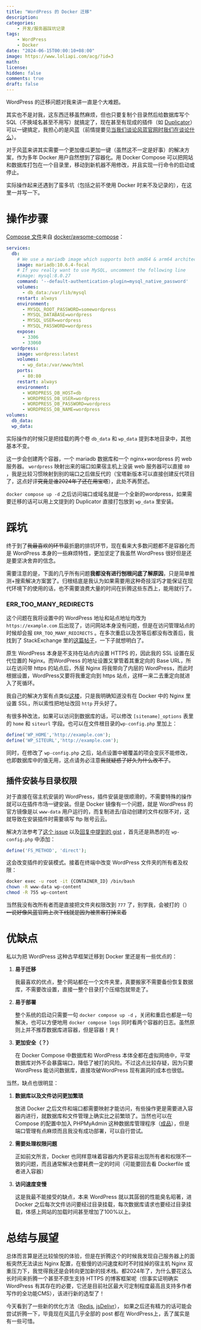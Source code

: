 ```yaml
---
title: "WordPress 的 Docker 迁移"
description: 
categories:
    - 开发/服务器踩坑记录
tags:
    - WordPress
    - Docker
date: "2024-06-15T00:00:10+08:00"
image: https://www.loliapi.com/acg/?id=3
math: 
license: 
hidden: false
comments: true
draft: false
---
```


WordPress 的迁移问题对我来讲一直是个大难题。

其实也不是对我，这东西迁移虽然麻烦，但也只要复制个目录然后给数据库写个 SQL（不换域名甚至不用写）就搞定了，现在甚至有现成的插件（如 [Duplicator](https://wordpress.org/plugins/duplicator/)）可以一键搞定，我担心的是风蓝（前情提要见[当我们谈论风蓝官网时我们在谈论什么](https://diary.aoikaze.moe/article/001)）。

对于风蓝来讲其实需要一个更加傻瓜更加一键（虽然这不一定是好事）的解决方案，作为多年 Docker 用户自然想到了容器化。用 Docker Compose 可以把网站和数据库打包在一个目录里，移动到新机器不用修改，并且实现一行命令的启动或停止。

实际操作起来还遇到了蛮多坑（包括之前不使用 Docker 时来不及记录的），在这里一并写一下。

# 操作步骤

[Compose 文件](https://github.com/docker/awesome-compose/blob/master/official-documentation-samples/wordpress/README.md)来自 [docker/awsome-compose](https://github.com/docker/awesome-compose)：

```yaml
services:
  db:
    # We use a mariadb image which supports both amd64 & arm64 architecture
    image: mariadb:10.6.4-focal
    # If you really want to use MySQL, uncomment the following line
    #image: mysql:8.0.27
    command: '--default-authentication-plugin=mysql_native_password'
    volumes:
      - db_data:/var/lib/mysql
    restart: always
    environment:
      - MYSQL_ROOT_PASSWORD=somewordpress
      - MYSQL_DATABASE=wordpress
      - MYSQL_USER=wordpress
      - MYSQL_PASSWORD=wordpress
    expose:
      - 3306
      - 33060
  wordpress:
    image: wordpress:latest
    volumes:
      - wp_data:/var/www/html
    ports:
      - 80:80
    restart: always
    environment:
      - WORDPRESS_DB_HOST=db
      - WORDPRESS_DB_USER=wordpress
      - WORDPRESS_DB_PASSWORD=wordpress
      - WORDPRESS_DB_NAME=wordpress
volumes:
  db_data:
  wp_data:
```

实际操作的时候只是把挂载的两个卷 `db_data` 和 `wp_data` 提到本地目录中，其他基本不变。

这一步会创建两个容器，一个 mariadb 数据库和一个 nginx+wordpress 的 web 服务器。 `wordpress` 映射出来的端口如果宿主机上没装 web 服务器可以直接 `80` ，我是比较习惯映射到别的端口之后做反代的（宝塔新版本可以直接创建反代项目了，这点好评~~究竟是谁2024年了还在用宝塔~~），此处不再赘述。

`docker compose up -d` 之后访问端口或域名就是一个全新的wordpress，如果需要迁移的话可以用上文提到的 Duplicator 直接打包放到 `wp_data` 里安装。

# 踩坑

终于到了~~我最喜欢的环节~~最折磨的排坑环节，现在看来大多数问题都不是容器化而是 WordPress 本身的一些麻烦特性，更加坚定了我虽然 WordPress 很好但是还是要坚决舍弃的信念。

需要注意的是，下面的几乎所有问题**我都没有进行刨根问底了解原因**，只是简单推测+搜索解决方案罢了。归根结底是我认为如果需要用这种奇技淫巧才能保证在现代环境下的使用的话，也不需要浪费大量的时间在折腾这些东西上，能用就行了。

### **ERR_TOO_MANY_REDIRECTS**

这个问题在我将设置中的 WordPress 地址和站点地址均改为 `https://example.com` 后出现了，访问网站本身没有问题，但是在访问管理站点的时候却会报 `ERR_TOO_MANY_REDIRECTS` 。在多次重启以及苦等后都没有改善后，我找到了 StackExchange 里的[这篇帖子](https://wordpress.stackexchange.com/questions/302965/too-many-redirects-only-when-trying-to-access-wp-admin-page)，一下子就想明白了。

原生 WordPress 本身是不支持在站点内设置 HTTPS 的，因此我的 SSL 设置在反代位置的 Nginx。而WordPress 的地址设置又掌管着其重定向的 Base URL，所以在访问带 https 的站点后，外层 Nginx 将我带向了内层的 WordPress，而此时根据设置，WordPress又要将我重定向到 https 站点，这样一来二去重定向就进入了死循环。

我自己的解决方案有点类似[这楼](https://wordpress.stackexchange.com/a/318028)，只是我明确知道没有在 Docker 中的 Nginx 里设置 SSL，所以索性把地址改回 `http` 开头好了。

有很多种改法，如果可以访问到数据库的话，可以修改 `[sitename]_options` 表里的 `home` 和 `siteurl` 字段。也可以在文件根目录的`wp-config.php` 里加上：

```php
define('WP_HOME','http://example.com');
define('WP_SITEURL','http://example.com');
```

同时，在修改了 `wp-config.php` 之后，站点设置中被覆盖的项会变灰不能修改，也即数据库中的值无用，这点请务必注意~~我就疑惑了好久为什么改不了~~。

## 插件安装与目录权限

对于直接在宿主机安装的 WordPress，插件安装是很顺滑的，不需要特殊的操作就可以在插件市场一键安装。但是 Docker 镜像有一个问题，就是 WordPress 的官方镜像是以 `www-data` 用户运行的，而复制进去/自动创建的文件权限不对，这就导致在安装插件时需要填写 ftp 账号云云。

解决方法参考了[这个 issue](https://github.com/docker-library/wordpress/issues/298) 以及[回复中提到的 gist](https://gist.github.com/dianjuar/1b2c43d38d76e68cf21971fc86eaac8e) ，首先还是熟悉的在 `wp-config.php` 中添加：

```php
define('FS_METHOD', 'direct');
```

这会改变插件的安装模式。接着在终端中改变 WordPress 文件夹的所有者及权限：

```bash
docker exec -u root -it {CONTAINER_ID} /bin/bash
chown -R www-data wp-content
chmod -R 755 wp-content
```

当然我没有改所有者而是直接把文件夹权限改到 `777` 了，别学我，会被打的（）~~一说好像风蓝官网上次下线就是因为被黑客打掉来着~~

# 优缺点

私以为把 WordPress 这种古早框架迁移到 Docker 里还是有一些优点的：

1. **易于迁移**
    
    我最喜欢的优点，整个网站都在一个文件夹里，真要搬家不需要备份恢复数据库，不需要改设置，直接一整个目录打个压缩包就带走了。
    
2. **易于部署**
    
    整个系统的启动只需要一句 `docker compose up -d` ，关闭和重启也都是一句解决，也可以方便地用 `docker compose logs` 同时看两个容器的日志。虽然原则上并不推荐数据库进容器，但是容器！爽！
    
3. **更加安全（？）**
    
    在 Docker Compose 中数据库和 WordPress 本体全都在虚拟网络中，平常数据库对外不会暴露端口，降低了被打的风险。不过这点比较存疑，因为只要 WordPress 能访问数据库，直接攻破WordPress 现有漏洞的成本也很低。
    

当然，缺点也很明显：

1. **数据库以及文件访问更加繁琐**
    
    放进 Docker 之后文件和端口都需要映射才能访问，有些操作更是需要进入容器内进行，就数据库和文件管理上确实比之前繁琐了。当然也可以在 Compose 的配置中加入 PHPMyAdmin 这种数据库管理程序（[成品](https://github.com/nezhar/wordpress-docker-compose)），但是端口管理有点麻烦而且我没有成功部署，可以自行尝试。
    
2. **需要处理权限问题**
    
    正如前文所言，Docker 也同样意味着容器内外更容易出现所有者和权限不一致的问题，而且通常解决也要耗费一定的时间（可能要回去看 Dockerfile 或者进入容器）
    
3. **访问速度变慢**
    
    这是我最不能接受的缺点，本来 WordPress 就以其孱弱的性能臭名昭著，进 Docker 之后每次文件访问要经过目录挂载，每次数据库请求也要经过目录挂载，体感上网站的加载时间甚至增加了100%以上。
    

# 总结与展望

总体而言算是还比较愉悦的体验，但是在折腾这个的时候我发现自己服务器上的面板突然无法读出 Nginx 配置，在极慢的访问速度和时不时挂掉的宿主机 Nginx 双重压力下，我觉得我还是会转向更加新的技术栈。都2024年了，为什么要花这么长时间来折腾一个甚至不原生支持 HTTPS 的博客框架呢（但事实证明确实 WordPress 有其存在的必要，它还是目前社区最大可定制程度最高且支持多作者写作的全功能CMS），该进行新的选型了！

今天看到了一些新的优化方法（[Redis](https://sleele.com/2020/03/29/wordpress%E6%90%AD%E9%85%8Dredis%E5%8A%A0%E9%80%9F%E7%BD%91%E7%AB%99%E8%AE%BF%E9%97%AE%E9%80%9F%E5%BA%A6/), [jsDelivr](https://sleele.com/2020/05/09/wordpressjsdelivr-%E4%BC%AA%E5%85%A8%E7%AB%99cdn/)）， 如果之后还有精力的话可能会尝试折腾一下，毕竟现在风蓝几乎全部的 post 都在 WordPress上，丢了属实是有一些可惜。